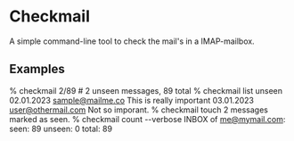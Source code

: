 # Checkmail

A simple command-line tool to check the mail's in a IMAP-mailbox.

## Examples

  % checkmail
  2/89        # 2 unseen messages, 89 total
  % checkmail list unseen
  02.01.2023 sample@mailme.co   This is really important
  03.01.2023 user@othermail.com Not so imporant.
  % checkmail touch
  2 messages marked as seen.
  % checkmail count --verbose
  INBOX of me@mymail.com:
    seen: 89
  unseen:  0
   total: 89
